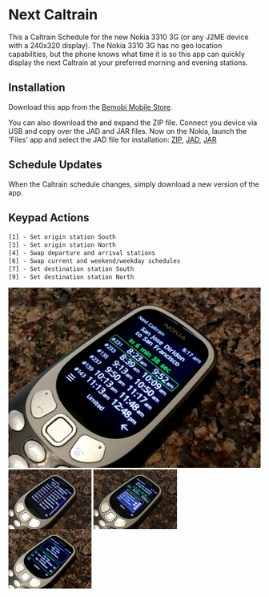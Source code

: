 # Next Caltrain

This a Caltrain Schedule for the new Nokia 3310 3G (or any J2ME device with a 240x320 display). The Nokia 3310 3G has no geo location capabilities, but the phone knows what time it is so this app can quickly display the next Caltrain at your preferred morning and evening stations.

## Installation

Download this app from the [Bemobi Mobile Store](http://java.oms.apps.bemobi.com/en_us/next_caltrain.html).

You can also download the and expand the ZIP file. Connect you device via USB and copy over the JAD and JAR files. Now on the Nokia, launch the 'Files' app and select the JAD file for installation:
[ZIP](https://github.com/woodie/Caltrain-Schedule-MIDlet/raw/master/dist/NextCaltrain.zip),
[JAD](https://raw.githubusercontent.com/woodie/Caltrain-Schedule-MIDlet/master/dist/NextCaltrain.jad),
[JAR](https://raw.githubusercontent.com/woodie/Caltrain-Schedule-MIDlet/master/dist/NextCaltrain.jar)

## Schedule Updates

When the Caltrain schedule changes, simply download a new version of the app.

## Keypad Actions
    [1] - Set origin station South
    [3] - Set origin station North
    [4] - Swap departure and arrival stations
    [6] - Swap current and weekend/weekday schedules
    [7] - Set destination station South
    [9] - Set destination station North

![alt text](https://raw.githubusercontent.com/woodie/Caltrain-Schedule-MIDlet/master/docs/main.jpg)
<img width="33%" src="https://raw.githubusercontent.com/woodie/Caltrain-Schedule-MIDlet/master/docs/trip.jpg" valign="top">
<img width="33%" src="https://raw.githubusercontent.com/woodie/Caltrain-Schedule-MIDlet/master/docs/menu.jpg" valign="top">
<img width="33%" src="https://raw.githubusercontent.com/woodie/Caltrain-Schedule-MIDlet/master/docs/prefs.jpg" valign="top">
